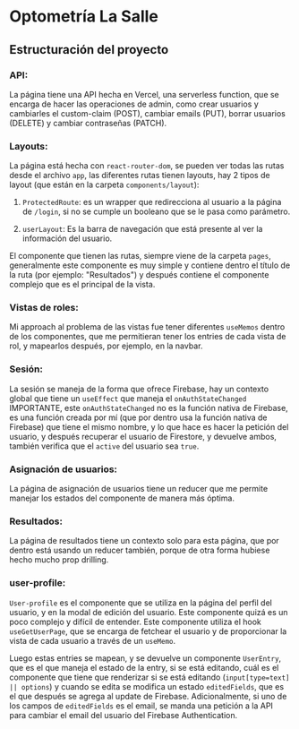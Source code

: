 # Optometría La Salle

## Estructuración del proyecto

### API:

La página tiene una API hecha en Vercel, una serverless function, que se encarga de hacer las operaciones de admin, como crear usuarios y cambiarles el custom-claim (POST), cambiar emails (PUT), borrar usuarios (DELETE) y cambiar contraseñas (PATCH).

### Layouts:

La página está hecha con `react-router-dom`, se pueden ver todas las rutas desde el archivo `app`, las diferentes rutas tienen layouts, hay 2 tipos de layout (que están en la carpeta `components/layout`):

1. `ProtectedRoute`: es un wrapper que redirecciona al usuario a la página de `/login`, si no se cumple un booleano que se le pasa como parámetro.

2. `userLayout`: Es la barra de navegación que está presente al ver la información del usuario.

El componente que tienen las rutas, siempre viene de la carpeta `pages`, generalmente este componente es muy simple y contiene dentro el título de la ruta (por ejemplo: "Resultados") y después contiene el componente complejo que es el principal de la vista.

### Vistas de roles:

Mi approach al problema de las vistas fue tener diferentes `useMemos` dentro de los componentes, que me permitieran tener los entries de cada vista de rol, y mapearlos después, por ejemplo, en la navbar.

### Sesión:

La sesión se maneja de la forma que ofrece Firebase, hay un contexto global que tiene un `useEffect` que maneja el `onAuthStateChanged` IMPORTANTE, este `onAuthStateChanged` no es la función nativa de Firebase, es una función creada por mí (que por dentro usa la función nativa de Firebase) que tiene el mismo nombre, y lo que hace es hacer la petición del usuario, y después recuperar el usuario de Firestore, y devuelve ambos, también verifica que el `active` del usuario sea `true`.

### Asignación de usuarios:

La página de asignación de usuarios tiene un reducer que me permite manejar los estados del componente de manera más óptima.

### Resultados:

La página de resultados tiene un contexto solo para esta página, que por dentro está usando un reducer también, porque de otra forma hubiese hecho mucho prop drilling.

### user-profile:

`User-profile` es el componente que se utiliza en la página del perfil del usuario, y en la modal de edición del usuario. Este componente quizá es un poco complejo y difícil de entender. Este componente utiliza el hook `useGetUserPage`, que se encarga de fetchear el usuario y de proporcionar la vista de cada usuario a través de un `useMemo`.

Luego estas entries se mapean, y se devuelve un componente `UserEntry`, que es el que maneja el estado de la entry, si se está editando, cuál es el componente que tiene que renderizar si se está editando (`input[type=text] || options`) y cuando se edita se modifica un estado `editedFields`, que es el que después se agrega al update de Firebase. Adicionalmente, si uno de los campos de `editedFields` es el email, se manda una petición a la API para cambiar el email del usuario del Firebase Authentication.